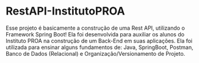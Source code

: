 # RestAPI-InstitutoPROA
Esse projeto é basicamente a construção de uma Rest API, utilizando o Framework Spring Boot! Ela foi desenvolvida para auxiliar os alunos do Instituto PROA na 
construção de um Back-End em suas aplicações. Ela foi utilizada para ensinar alguns fundamentos de: Java, SpringBoot, Postman, Banco de Dados (Relacional) e 
Organização/Versionamento de Projeto.
